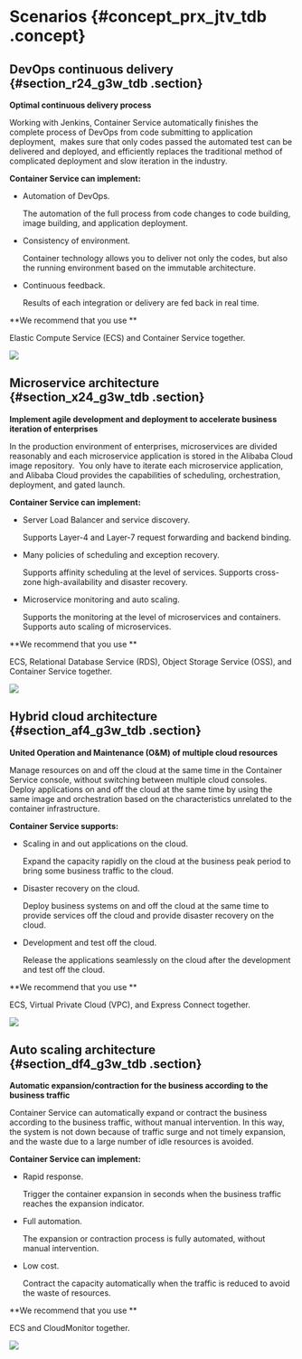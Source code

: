 # Scenarios {#concept_prx_jtv_tdb .concept}

## DevOps continuous delivery {#section_r24_g3w_tdb .section}

**Optimal continuous delivery process**

Working with Jenkins, Container Service automatically finishes the complete process of DevOps from code submitting to application deployment,  makes sure that only codes passed the automated test can be delivered and deployed, and efficiently replaces the traditional method of complicated deployment and slow iteration in the industry.

**Container Service can implement:**

-   Automation of DevOps.

    The automation of the full process from code changes to code building, image building, and application deployment.

-   Consistency of environment.

    Container technology allows you to deliver not only the codes, but also the running environment based on the immutable architecture.

-   Continuous feedback.

    Results of each integration or delivery are fed back in real time.


**We recommend that you use **

Elastic Compute Service \(ECS\) and Container Service together.

![](http://static-aliyun-doc.oss-cn-hangzhou.aliyuncs.com/assets/img/6858/1033_en-US.png)

## Microservice architecture {#section_x24_g3w_tdb .section}

**Implement agile development and deployment to accelerate business iteration of enterprises**

In the production environment of enterprises, microservices are divided reasonably and each microservice application is stored in the Alibaba Cloud image repository.  You only have to iterate each microservice application, and Alibaba Cloud provides the capabilities of scheduling, orchestration, deployment, and gated launch.

**Container Service can implement:**

-   Server Load Balancer and service discovery.

    Supports Layer-4 and Layer-7 request forwarding and backend binding.

-   Many policies of scheduling and exception recovery.

    Supports affinity scheduling at the level of services. Supports cross-zone high-availability and disaster recovery.

-   Microservice monitoring and auto scaling.

    Supports the monitoring at the level of microservices and containers. Supports auto scaling of microservices.


**We recommend that you use **

ECS, Relational Database Service \(RDS\), Object Storage Service \(OSS\), and Container Service together.

![](http://static-aliyun-doc.oss-cn-hangzhou.aliyuncs.com/assets/img/6858/1037_en-US.png)

## Hybrid cloud architecture {#section_af4_g3w_tdb .section}

**United Operation and Maintenance \(O&M\) of multiple cloud resources**

Manage resources on and off the cloud at the same time in the Container Service console, without switching between multiple cloud consoles. Deploy applications on and off the cloud at the same time by using the same image and orchestration based on the characteristics unrelated to the container infrastructure.

**Container Service supports:**

-   Scaling in and out applications on the cloud.

    Expand the capacity rapidly on the cloud at the business peak period to bring some business traffic to the cloud.

-   Disaster recovery on the cloud.

    Deploy business systems on and off the cloud at the same time to provide services off the cloud and provide disaster recovery on the cloud.

-   Development and test off the cloud.

    Release the applications seamlessly on the cloud after the development and test off the cloud.


**We recommend that you use **

ECS, Virtual Private Cloud \(VPC\), and Express Connect together.

![](http://static-aliyun-doc.oss-cn-hangzhou.aliyuncs.com/assets/img/6858/1038_en-US.png)

## Auto scaling architecture {#section_df4_g3w_tdb .section}

**Automatic expansion/contraction for the business according to the business traffic**

Container Service can automatically expand or contract the business according to the business traffic, without manual intervention. In this way, the system is not down because of traffic surge and not timely expansion, and the waste due to a large number of idle resources is avoided.

**Container Service can implement:**

-   Rapid response.

    Trigger the container expansion in seconds when the business traffic reaches the expansion indicator.

-   Full automation.

    The expansion or contraction process is fully automated, without manual intervention.

-   Low cost.

    Contract the capacity automatically when the traffic is reduced to avoid the waste of resources.


**We recommend that you use **

ECS and CloudMonitor together.

![](http://static-aliyun-doc.oss-cn-hangzhou.aliyuncs.com/assets/img/6858/1039_en-US.png)

